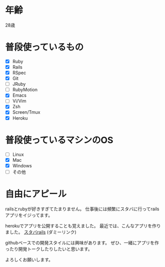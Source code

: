 # 年齢
28歳

# 普段使っているもの
- [X] Ruby
- [X] Rails
- [X] RSpec
- [X] Git
- [ ] JRuby
- [ ] RubyMotion
- [X] Emacs
- [ ] Vi/Vim
- [X] Zsh
- [X] Screen/Tmux
- [X] Heroku

# 普段使っているマシンのOS
- [ ] Linux
- [X] Mac
- [X] Windows
- [ ] その他

# 自由にアピール
railsとrubyが好きすぎてたまりません。
仕事後には頻繁にスタバに行ってrailsアプリをイジってます。

herokuでアプリを公開することも覚えました。
最近では、こんなアプリを作りました。
[スタバrails](https://www.heroku.com/) (ダミーリンク)

githubベースでの開発スタイルには興味があります。
ぜひ、一緒にアプリを作ったり開発トークしたりしたいと思います。

よろしくお願いします。